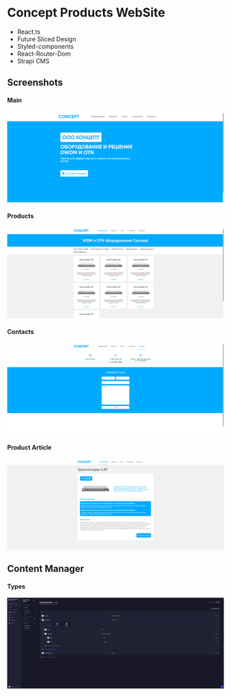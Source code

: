 <h1>Concept Products WebSite</h1>
<ul>
    <li>React.ts</li>
    <li>Future Sliced Design</li>
    <li>Styled-components</li>
    <li>React-Router-Dom</li>
    <li>Strapi CMS</li>
</ul>
<h2>Screenshots</h2>
<h4>Main</h4>
<img src="screens/img.png"/>
<h4>Products</h4>
<img src="screens/img_1.png"/>
<h4>Contacts</h4>
<img src="screens/img_2.png"/>
<h4>Product Article</h4>
<img src="screens/img_3.png"/>
<h2>Content Manager</h2>
<h4>Types</h4>
<img src="screens/img_4.png"/>
